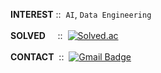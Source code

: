 **INTEREST**&nbsp;::&nbsp;&nbsp;`AI`, `Data Engineering`  
&nbsp;  
**SOLVED**&nbsp;&nbsp;&nbsp;&nbsp;&nbsp;::&nbsp;&nbsp;[![Solved.ac](http://mazassumnida.wtf/api/mini/generate_badge?boj=20203065)](https://solved.ac/20203065/)  
&nbsp;  
**CONTACT**&nbsp;&nbsp;::&nbsp;&nbsp;[![Gmail Badge](https://img.shields.io/badge/Gmail-d14836?style=flat&logo=Gmail&logoColor=white)](mailto:20203065@kookmin.ac.kr)  
